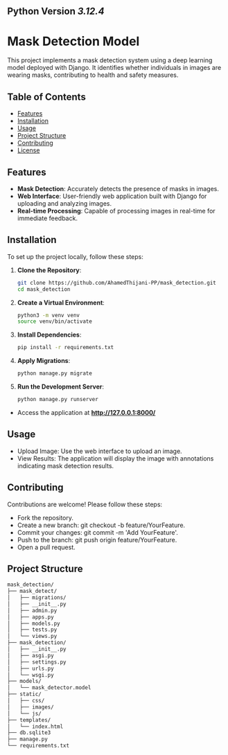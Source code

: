 ## Python Version *3.12.4*

# Mask Detection Model

This project implements a mask detection system using a deep learning model deployed with Django. It identifies whether individuals in images are wearing masks, contributing to health and safety measures.

## Table of Contents

- [Features](#features)
- [Installation](#installation)
- [Usage](#usage)
- [Project Structure](#project-structure)
- [Contributing](#contributing)
- [License](#license)

## Features

- **Mask Detection**: Accurately detects the presence of masks in images.
- **Web Interface**: User-friendly web application built with Django for uploading and analyzing images.
- **Real-time Processing**: Capable of processing images in real-time for immediate feedback.

## Installation

To set up the project locally, follow these steps:

1. **Clone the Repository**:

   ```bash
   git clone https://github.com/AhamedThijani-PP/mask_detection.git
   cd mask_detection
   
2. **Create a Virtual Environment**:

   ```bash
   python3 -m venv venv
   source venv/bin/activate

3. **Install Dependencies**:

   ```bash
   pip install -r requirements.txt

4. **Apply Migrations**:

   ```bash
   python manage.py migrate

5. **Run the Development Server**:

   ```bash
   python manage.py runserver

- Access the application at **http://127.0.0.1:8000/**

## Usage
- Upload Image: Use the web interface to upload an image.
- View Results: The application will display the image with annotations indicating mask detection results.

## Contributing

Contributions are welcome! Please follow these steps:

- Fork the repository.
- Create a new branch: git checkout -b feature/YourFeature.
- Commit your changes: git commit -m 'Add YourFeature'.
- Push to the branch: git push origin feature/YourFeature.
- Open a pull request.

## Project Structure

   ```bash
   mask_detection/
   ├── mask_detect/
   │   ├── migrations/
   │   ├── __init__.py
   │   ├── admin.py
   │   ├── apps.py
   │   ├── models.py
   │   ├── tests.py
   │   └── views.py
   ├── mask_detection/
   │   ├── __init__.py
   │   ├── asgi.py
   │   ├── settings.py
   │   ├── urls.py
   │   └── wsgi.py
   ├── models/
   │   └── mask_detector.model
   ├── static/
   │   ├── css/
   │   ├── images/
   │   └── js/
   ├── templates/
   │   └── index.html
   ├── db.sqlite3
   ├── manage.py
   └── requirements.txt
